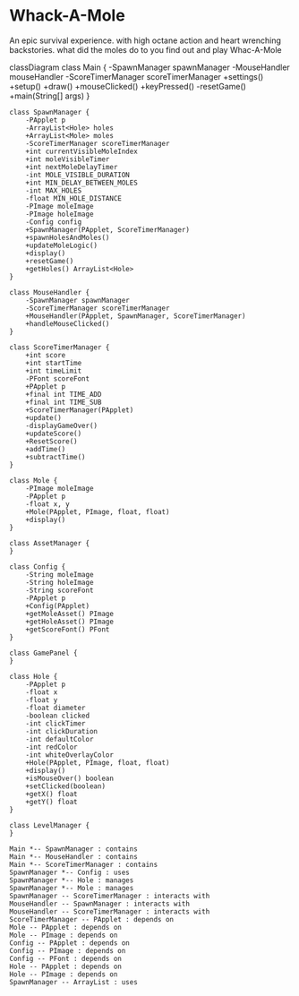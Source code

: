 # Whack-A-Mole
An epic survival experience. with high octane action and heart wrenching backstories. what did the moles do to you find out and play Whac-A-Mole

classDiagram
    class Main {
        -SpawnManager spawnManager
        -MouseHandler mouseHandler
        -ScoreTimerManager scoreTimerManager
        +settings()
        +setup()
        +draw()
        +mouseClicked()
        +keyPressed()
        -resetGame()
        +main(String[] args)
    }

    class SpawnManager {
        -PApplet p
        -ArrayList<Hole> holes
        +ArrayList<Mole> moles
        -ScoreTimerManager scoreTimerManager
        +int currentVisibleMoleIndex
        +int moleVisibleTimer
        +int nextMoleDelayTimer
        -int MOLE_VISIBLE_DURATION
        +int MIN_DELAY_BETWEEN_MOLES
        -int MAX_HOLES
        -float MIN_HOLE_DISTANCE
        -PImage moleImage
        -PImage holeImage
        -Config config
        +SpawnManager(PApplet, ScoreTimerManager)
        +spawnHolesAndMoles()
        +updateMoleLogic()
        +display()
        +resetGame()
        +getHoles() ArrayList<Hole>
    }

    class MouseHandler {
        -SpawnManager spawnManager
        -ScoreTimerManager scoreTimerManager
        +MouseHandler(PApplet, SpawnManager, ScoreTimerManager)
        +handleMouseClicked()
    }

    class ScoreTimerManager {
        +int score
        +int startTime
        +int timeLimit
        -PFont scoreFont
        +PApplet p
        +final int TIME_ADD
        +final int TIME_SUB
        +ScoreTimerManager(PApplet)
        +update()
        -displayGameOver()
        +updateScore()
        +ResetScore()
        +addTime()
        +subtractTime()
    }

    class Mole {
        -PImage moleImage
        -PApplet p
        -float x, y
        +Mole(PApplet, PImage, float, float)
        +display()
    }

    class AssetManager {
    }

    class Config {
        -String moleImage
        -String holeImage
        -String scoreFont
        -PApplet p
        +Config(PApplet)
        +getMoleAsset() PImage
        +getHoleAsset() PImage
        +getScoreFont() PFont
    }

    class GamePanel {
    }

    class Hole {
        -PApplet p
        -float x
        -float y
        -float diameter
        -boolean clicked
        -int clickTimer
        -int clickDuration
        -int defaultColor
        -int redColor
        -int whiteOverlayColor
        +Hole(PApplet, PImage, float, float)
        +display()
        +isMouseOver() boolean
        +setClicked(boolean)
        +getX() float
        +getY() float
    }

    class LevelManager {
    }

    Main *-- SpawnManager : contains
    Main *-- MouseHandler : contains
    Main *-- ScoreTimerManager : contains
    SpawnManager *-- Config : uses
    SpawnManager *-- Hole : manages
    SpawnManager *-- Mole : manages
    SpawnManager -- ScoreTimerManager : interacts with
    MouseHandler -- SpawnManager : interacts with
    MouseHandler -- ScoreTimerManager : interacts with
    ScoreTimerManager -- PApplet : depends on
    Mole -- PApplet : depends on
    Mole -- PImage : depends on
    Config -- PApplet : depends on
    Config -- PImage : depends on
    Config -- PFont : depends on
    Hole -- PApplet : depends on
    Hole -- PImage : depends on
    SpawnManager -- ArrayList : uses